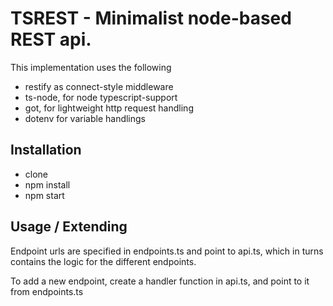# TSREST - Minimalist node-based REST api.

This implementation uses the following
  * restify as connect-style middleware
  * ts-node, for node typescript-support
  * got, for lightweight http request handling 
  * dotenv for variable handlings

## Installation
  * clone
  * npm install
  * npm start

## Usage / Extending

Endpoint urls are specified in endpoints.ts and point to api.ts, which in turns contains the logic for the different endpoints.

To add a new endpoint, create a handler function in api.ts, and point to it from endpoints.ts